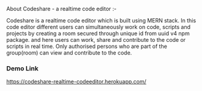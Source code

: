 About Codeshare - a realtime code editor :- 

Codeshare is a realtime code editor which is built using MERN stack. In this code editor different users can simultaneously work on code, scripts and projects by creating a room secured through unique id from uuid v4 npm package. and here users can work, share and contribute to the code or scripts in real time. Only authorised persons who are part of the group(room) can view and contribute to the code.

### Demo Link

https://codeshare-realtime-codeeditor.herokuapp.com/
